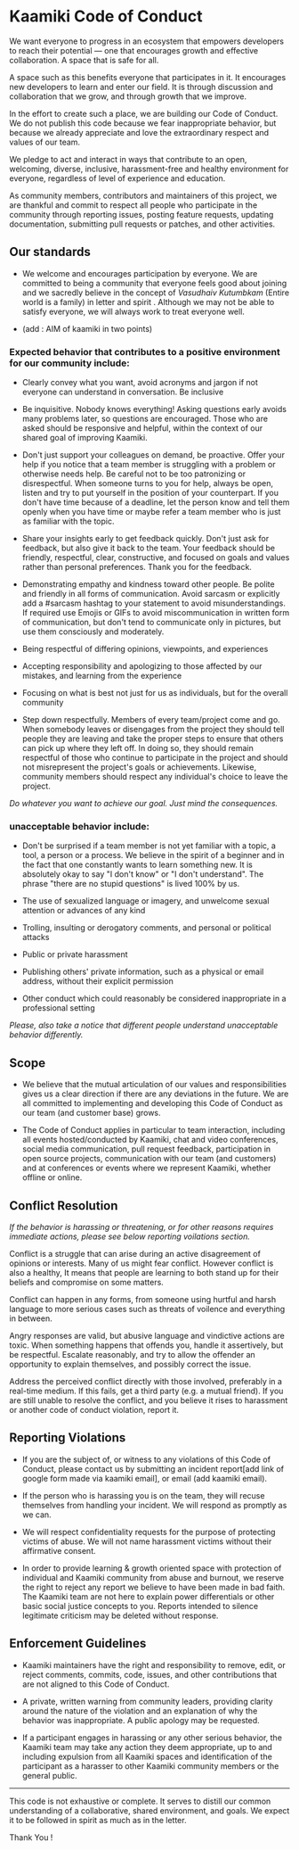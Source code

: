 <!-- 
Copyright (c) 2020 Kaamiki Development Team. All rights reserved.

Licensed under the Apache License, Version 2.0 (the "License");
you may not use this file except in compliance with the License.
You may obtain a copy of the License at

    http://www.apache.org/licenses/LICENSE-2.0

Unless required by applicable law or agreed to in writing, software
distributed under the License is distributed on an "AS IS" BASIS,
WITHOUT WARRANTIES OR CONDITIONS OF ANY KIND, either express or implied.
See the License for the specific language governing permissions and
limitations under the License.

Author(s):
  kwattorama <61426179+kwattorama@users.noreply.github.com>

-->

# Kaamiki Code of Conduct

We want everyone to progress in an ecosystem that empowers developers to reach their potential — one that encourages growth and effective collaboration. A space that is safe for all.

A space such as this benefits everyone that participates in it. It encourages new developers to learn and enter our field. It is through discussion and collaboration that we grow, and through growth that we improve.

In the effort to create such a place, we are building our Code of Conduct. We do not publish this code because we fear inappropriate behavior, but because we already appreciate and love the extraordinary respect and values of our team.

 We pledge to act and interact in ways that contribute to an open, welcoming, diverse, inclusive, harassment-free and healthy environment for everyone, regardless of level of experience and education.


As community members, contributors and maintainers of this project, we are thankful and commit to respect all people who participate in the community through reporting issues, posting feature requests, updating documentation, submitting pull requests or patches, and other activities.


## Our standards

- We welcome and encourages participation by everyone. We are committed to being a community that everyone feels good about joining and we sacredly believe in the concept of *Vasudhaiv Kutumbkam* (Entire world is a family) in letter and spirit . Although we may not be able to satisfy everyone, we will always work to treat everyone well.

- (add : AIM of kaamiki in two points)


### Expected behavior that contributes to a positive environment for our community include:

- Clearly convey what you want, avoid acronyms and jargon if not everyone can understand in conversation. Be inclusive

- Be inquisitive. Nobody knows everything! Asking questions early avoids many problems later, so questions are encouraged. Those who are asked should be responsive and helpful, within the context of our shared goal of improving Kaamiki.

- Don't just support your colleagues on demand, be proactive. Offer your help if you notice that a team member is struggling with a problem or otherwise needs help. Be careful not to be too patronizing or disrespectful. When someone turns to you for help, always be open, listen and try to put yourself in the position of your counterpart. If you don't have time because of a deadline, let the person know and tell them openly when you have time or maybe refer a team member who is just as familiar with the topic.

- Share your insights early to get feedback quickly. Don't just ask for feedback, but also give it back to the team. Your feedback should be friendly, respectful, clear, constructive, and focused on goals and values rather than personal preferences. Thank you for the feedback.

- Demonstrating empathy and kindness toward other people. Be polite and friendly in all forms of communication. Avoid sarcasm or explicitly add a #sarcasm hashtag to your statement to avoid misunderstandings. If required use Emojis or GIFs to avoid miscommunication in written form of communication, but don't tend to communicate only in pictures, but use them consciously and moderately.

- Being respectful of differing opinions, viewpoints, and experiences

- Accepting responsibility and apologizing to those affected by our mistakes, and learning from the experience

- Focusing on what is best not just for us as individuals, but for the overall community
  
- Step down respectfully. Members of every team/project come and go. When somebody leaves or disengages from the project they should tell people they are leaving and take the proper steps to ensure that others can pick up where they left off. In doing so, they should remain respectful of those who continue to participate in the project and should not misrepresent the project's goals or achievements. Likewise, community members should respect any individual's choice to leave the project.

*Do whatever you want to achieve our goal. Just mind the consequences.*

### unacceptable behavior include:

- Don't be surprised if a team member is not yet familiar with a topic, a tool, a person or a process. We believe in the spirit of a beginner and in the fact that one constantly wants to learn something new. It is absolutely okay to say "I don't know" or "I don't understand". The phrase "there are no stupid questions" is lived 100% by us.

- The use of sexualized language or imagery, and unwelcome sexual attention or advances of any kind

- Trolling, insulting or derogatory comments, and personal or political attacks

- Public or private harassment

- Publishing others' private information, such as a physical or email address, without their explicit permission

- Other conduct which could reasonably be considered inappropriate in a professional setting

*Please, also take a notice that different people understand unacceptable behavior differently.*

## Scope

- We believe that the mutual articulation of our values and responsibilities gives us a clear direction if there are any deviations in the future. We are all committed to implementing and developing this Code of Conduct as our team (and customer base) grows.
  
- The Code of Conduct applies in particular to team interaction, including all events hosted/conducted by Kaamiki, chat and video conferences, social media communication, pull request feedback, participation in open source projects, communication with our team (and customers) and at conferences or events where we represent Kaamiki, whether offline or online.

## Conflict Resolution

*If the behavior is harassing or threatening, or for other reasons requires immediate actions, please see below reporting voilations section.*

 Conflict is a struggle that can arise during an active disagreement of opinions or interests. Many of us might fear conflict. However conflict is also a healthy, It means that people are learning to both stand up for their beliefs and compromise on some matters.
 
 Conflict can happen in any forms, from someone using hurtful and harsh language to more serious cases such as threats of voilence and everything in between.

Angry responses are valid, but abusive language and vindictive actions are toxic. When something happens that offends you, handle it assertively, but be respectful. Escalate reasonably, and try to allow the offender an opportunity to explain themselves, and possibly correct the issue.

Address the perceived conflict directly with those involved, preferably in a real-time medium. If this fails, get a third party (e.g. a mutual friend). If you are still unable to resolve the conflict, and you believe it rises to harassment or another code of conduct violation, report it.
  
## Reporting Violations 

- If you are the subject of, or witness to any violations of this Code of Conduct, please contact us by submitting an incident report[add link of google form made via kaamiki email], or email (add kaamiki email).

- If the person who is harassing you is on the team, they will recuse themselves from handling your incident. We will respond as promptly as we can.
  
- We will respect confidentiality requests for the purpose of protecting victims of abuse. We will not name harassment victims without their affirmative consent.

- In order to provide learning & growth oriented space with protection of individual and Kaamiki community from abuse and burnout, we reserve the right to reject any report we believe to have been made in bad faith. The Kaamiki team are not here to explain power differentials or other basic social justice concepts to you. Reports intended to silence legitimate criticism may be deleted without response.


## Enforcement Guidelines

- Kaamiki maintainers have the right and responsibility to remove, edit, or reject comments, commits, code, issues, and other contributions that are not aligned to this Code of Conduct.

- A private, written warning from community leaders, providing clarity around the nature of the violation and an explanation of why the behavior was inappropriate. A public apology may be requested.

- If a participant engages in harassing or any other serious behavior, the Kaamiki team may take any action they deem appropriate, up to and including expulsion from all Kaamiki spaces and identification of the participant as a harasser to other Kaamiki community members or the general public.

----------------------------------------------------------------------

This code is not exhaustive or complete. It serves to distill our common understanding of a collaborative, shared environment, and goals. We expect it to be followed in spirit as much as in the letter.

Thank You !
